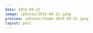 ```yaml
---
date: 2019-09-21
image: /photos/2019-09-21.jpeg
preview: /photos/thumb-2019-09-21.jpeg
layout: post
---
```



